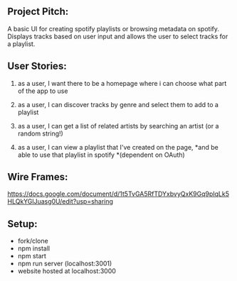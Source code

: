## Project Pitch: 
A basic UI for creating spotify playlists or browsing metadata on spotify.
Displays tracks based on user input and allows the user to select tracks for a playlist.

## User Stories:

1. as a user, I want there to be a homepage where i can choose what part of the app to use

2. as a user, I can discover tracks by genre and select them to add to a playlist

3. as a user, I can get a list of related artists by searching an artist (or a random string!)

4. as a user, I can view a playlist that I've created on the page, *and be able to use that playlist in spotify *(dependent on OAuth)


## Wire Frames:

https://docs.google.com/document/d/1t5TvGA5RfTDYxbvyQxK9Gq9pIqLk5HLQkYGlJuasg0U/edit?usp=sharing

## Setup:

 - fork/clone
 - npm install
 - npm start
 - npm run server (localhost:3001)
 - website hosted at localhost:3000
